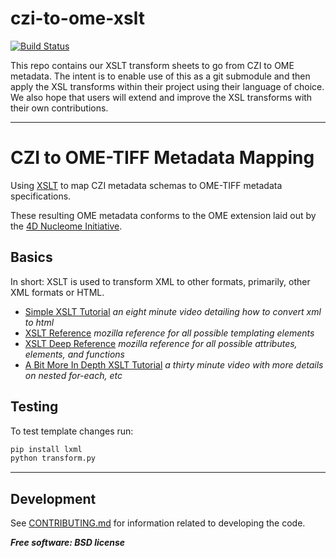 # czi-to-ome-xslt

[![Build Status](https://github.com/AllenCellModeling/czi-to-ome-xslt/workflows/Test%20and%20Lint/badge.svg)](https://github.com/AllenCellModeling/czi-to-ome-xslt/actions)

This repo contains our XSLT transform sheets to go from CZI to OME metadata.
The intent is to enable use of this as a git submodule and then apply the XSL transforms
within their project using their language of choice. We also hope that users will
extend and improve the XSL transforms with their own contributions.

---

# CZI to OME-TIFF Metadata Mapping

Using [XSLT](https://en.wikipedia.org/wiki/XSLT) to map CZI metadata schemas to
OME-TIFF metadata specifications.

These resulting OME metadata conforms to the OME extension laid out by the
[4D Nucleome Initiative](https://github.com/WU-BIMAC/MicroscopyMetadata4DNGuidelines).

## Basics
In short: XSLT is used to transform XML to other formats, primarily, other XML formats
or HTML.

* [Simple XSLT Tutorial](https://www.youtube.com/watch?v=BujLy71JY1k)
_an eight minute video detailing how to convert xml to html_
* [XSLT Reference](https://developer.mozilla.org/en-US/docs/Web/XSLT)
_mozilla reference for all possible templating elements_
* [XSLT Deep Reference](https://developer.mozilla.org/en-US/docs/Web/XSLT/Transforming_XML_with_XSLT)
_mozilla reference for all possible attributes, elements, and functions_
* [A Bit More In Depth XSLT Tutorial](https://www.youtube.com/watch?v=Rn1bvTYYsCY)
_a thirty minute video with more details on nested for-each, etc_

## Testing
To test template changes run:

```bash
pip install lxml
python transform.py
```

---

## Development
See [CONTRIBUTING.md](CONTRIBUTING.md) for information related to developing the code.


***Free software: BSD license***

